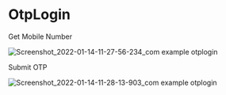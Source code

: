 # OtpLogin

Get Mobile Number

![Screenshot_2022-01-14-11-27-56-234_com example otplogin](https://user-images.githubusercontent.com/42431637/149459628-97811f43-52a5-4bc8-b44a-2b1cf784ba12.jpg)

Submit OTP

![Screenshot_2022-01-14-11-28-13-903_com example otplogin](https://user-images.githubusercontent.com/42431637/149459655-1697c217-c65b-41b5-bc28-a32caa8aff2e.jpg)
